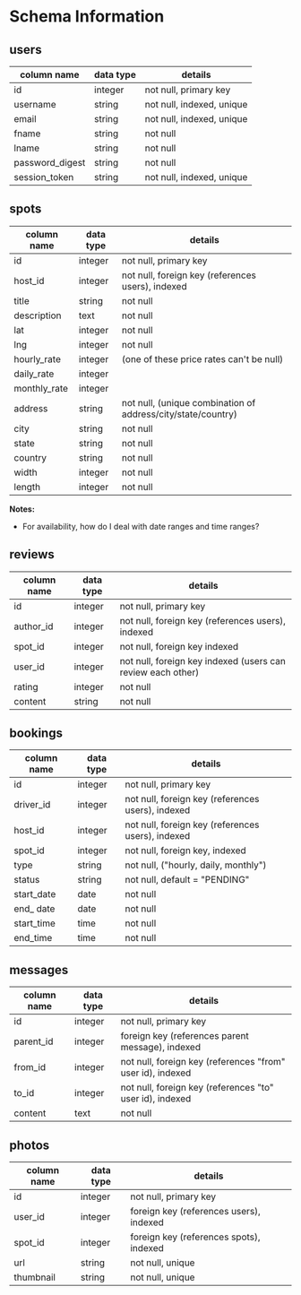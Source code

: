 # Schema Information

## users
column name     | data type | details
----------------|-----------|-----------------------
id              | integer   | not null, primary key
username        | string    | not null, indexed, unique
email           | string    | not null, indexed, unique
fname           | string    | not null
lname           | string    | not null
password_digest | string    | not null
session_token   | string    | not null, indexed, unique

## spots
column name   | data type | details
--------------|-----------|-----------------------
id            | integer   | not null, primary key
host_id       | integer   | not null, foreign key (references users), indexed
title         | string    | not null
description   | text      | not null
lat           | integer   | not null
lng           | integer   | not null
hourly_rate   | integer   | (one of these price rates can't be null)
daily_rate    | integer   |
monthly_rate  | integer   |
address       | string    | not null, (unique combination of address/city/state/country)
city          | string    | not null
state         | string    | not null
country       | string    | not null
width         | integer   | not null
length        | integer   | not null

**Notes:**
+ For availability, how do I deal with date ranges and time ranges?

## reviews
column name   | data type | details
--------------|-----------|-----------------------
id            | integer   | not null, primary key
author_id     | integer   | not null, foreign key (references users), indexed
spot_id       | integer   | not null, foreign key indexed
user_id       | integer   | not null, foreign key indexed (users can review each other)
rating        | integer   | not null
content       | string    | not null

## bookings
column name  | data type | details
-------------|-----------|-----------------------
id           | integer   | not null, primary key
driver_id    | integer   | not null, foreign key (references users), indexed
host_id      | integer   | not null, foreign key (references users), indexed
spot_id      | integer   | not null, foreign key, indexed
type         | string    | not null, ("hourly, daily, monthly")
status       | string    | not null, default = "PENDING"
start_date   | date      | not null
end_ date    | date      | not null
start_time   | time      | not null
end_time     | time      | not null

## messages
column name | data type | details
------------|-----------|-----------------------
id          | integer   | not null, primary key
parent_id   | integer   | foreign key (references parent message), indexed
from_id     | integer   | not null, foreign key (references "from" user id), indexed
to_id       | integer   | not null, foreign key (references "to" user id), indexed
content     | text      | not null

## photos
column name | data type | details
------------|-----------|-----------------------
id          | integer   | not null, primary key
user_id     | integer   | foreign key (references users), indexed
spot_id     | integer   | foreign key (references spots), indexed
url         | string    | not null, unique
thumbnail   | string    | not null, unique
